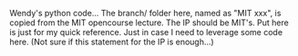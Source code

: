 Wendy's python code...
The branch/ folder here, named as "MIT xxx", is copied from the MIT opencourse lecture. The IP should be MIT's. Put here is just for my quick reference. Just in case I need to leverage some code here. (Not sure if this statement for the IP is enough...)

